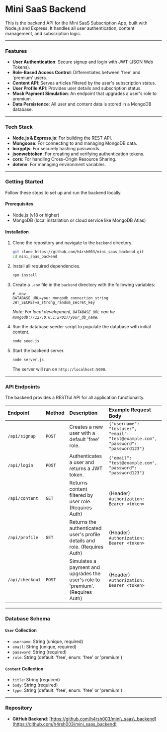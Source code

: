 # Mini SaaS Backend

This is the backend API for the Mini SaaS Subscription App, built with Node.js and Express. It handles all user authentication, content management, and subscription logic.

-----

### Features

  * **User Authentication**: Secure signup and login with JWT (JSON Web Tokens).
  * **Role-Based Access Control**: Differentiates between 'free' and 'premium' users.
  * **Content API**: Serves articles filtered by the user's subscription status.
  * **User Profile API**: Provides user details and subscription status.
  * **Mock Payment Simulation**: An endpoint that upgrades a user's role to premium.
  * **Data Persistence**: All user and content data is stored in a MongoDB database.

-----

### Tech Stack

  * **Node.js & Express.js**: For building the REST API.
  * **Mongoose**: For connecting to and managing MongoDB data.
  * **bcryptjs**: For securely hashing passwords.
  * **jsonwebtoken**: For creating and verifying authentication tokens.
  * **cors**: For handling Cross-Origin Resource Sharing.
  * **dotenv**: For managing environment variables.

-----

### Getting Started

Follow these steps to set up and run the backend locally.

#### Prerequisites

  * Node.js (v18 or higher)
  * MongoDB (local installation or cloud service like MongoDB Atlas)

#### Installation

1.  Clone the repository and navigate to the `backend` directory.

    ```bash
    git clone https://github.com/h4rsh003/mini_saas_backend.git
    cd mini_saas_backend
    ```

2.  Install all required dependencies.

    ```bash
    npm install
    ```

3.  Create a `.env` file in the `backend` directory with the following variables:

    ```
    # .env
    DATABASE_URL=your_mongodb_connection_string
    JWT_SECRET=a_strong_random_secret_key
    ```

    *Note: For local development, `DATABASE_URL` can be `mongodb://127.0.0.1:27017/your_db_name`.*

4.  Run the database seeder script to populate the database with initial content.

    ```bash
    node seed.js
    ```

5.  Start the backend server.

    ```bash
    node server.js
    ```

    The server will run on `http://localhost:5000`.

-----

### API Endpoints

The backend provides a RESTful API for all application functionality.

| Endpoint | Method | Description | Example Request Body |
| :--- | :--- | :--- | :--- |
| `/api/signup` | `POST` | Creates a new user with a default 'free' role. | `{"username": "testuser", "email": "test@example.com", "password": "password123"}` |
| `/api/login` | `POST` | Authenticates a user and returns a JWT token. | `{"email": "test@example.com", "password": "password123"}` |
| `/api/content` | `GET` | Returns content filtered by user role. (Requires Auth) | (Header) `Authorization: Bearer <token>` |
| `/api/profile` | `GET` | Returns the authenticated user's profile details and role. (Requires Auth) | (Header) `Authorization: Bearer <token>` |
| `/api/checkout` | `POST` | Simulates a payment and upgrades the user's role to 'premium'. (Requires Auth) | (Header) `Authorization: Bearer <token>` |

-----

### Database Schema

#### `User` Collection

  * `username`: String (unique, required)
  * `email`: String (unique, required)
  * `password`: String (required)
  * `role`: String (default: 'free', enum: 'free' or 'premium')

#### `Content` Collection

  * `title`: String (required)
  * `body`: String (required)
  * `type`: String (default: 'free', enum: 'free' or 'premium')

-----

### Repository

  * **GitHub Backend**: [https://github.com/h4rsh003/mini\_saas\_backend](https://github.com/h4rsh003/mini_saas_backend)
